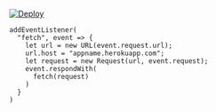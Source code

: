 ﻿[![Deploy](https://www.herokucdn.com/deploy/button.png)](https://dashboard.heroku.com/new?template=https://github.com/QHJ67GGguf6f7r6r/aaa.git)

```
addEventListener(
  "fetch", event => {
    let url = new URL(event.request.url);
    url.host = "appname.herokuapp.com";
    let request = new Request(url, event.request);
    event.respondWith(
      fetch(request)
    )
  }
)
```
